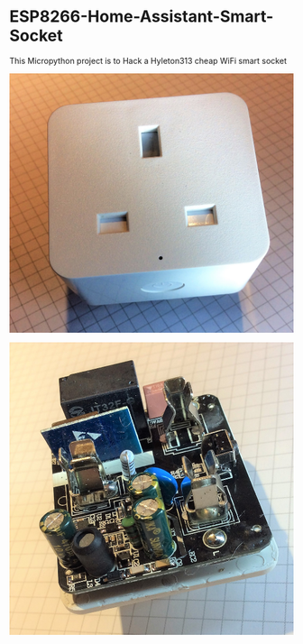 # ESP8266-Home-Assistant-Smart-Socket
This Micropython project is to Hack a Hyleton313 cheap WiFi smart socket

![](/resources/IMG_0265.JPG)

![](/resources/IMG_0264.JPG)

